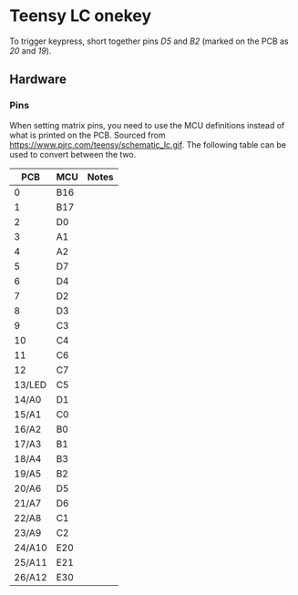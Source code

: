 # Teensy LC onekey

To trigger keypress, short together pins *D5* and *B2* (marked on the PCB as *20* and *19*).

## Hardware

### Pins
When setting matrix pins, you need to use the MCU definitions instead of what is printed on the PCB. Sourced from <https://www.pjrc.com/teensy/schematic_lc.gif>. The following table can be used to convert between the two.

|  PCB   | MCU | Notes |
|------- |-----|-------|
| 0      | B16 |       |
| 1      | B17 |       |
| 2      | D0  |       |
| 3      | A1  |       |
| 4      | A2  |       |
| 5      | D7  |       |
| 6      | D4  |       |
| 7      | D2  |       |
| 8      | D3  |       |
| 9      | C3  |       |
| 10     | C4  |       |
| 11     | C6  |       |
| 12     | C7  |       |
| 13/LED | C5  |       |
| 14/A0  | D1  |       |
| 15/A1  | C0  |       |
| 16/A2  | B0  |       |
| 17/A3  | B1  |       |
| 18/A4  | B3  |       |
| 19/A5  | B2  |       |
| 20/A6  | D5  |       |
| 21/A7  | D6  |       |
| 22/A8  | C1  |       |
| 23/A9  | C2  |       |
| 24/A10 | E20 |       |
| 25/A11 | E21 |       |
| 26/A12 | E30 |       |